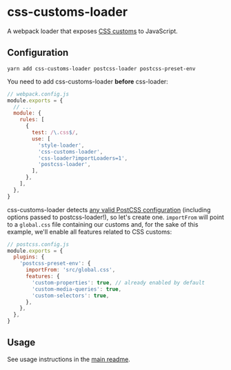 # css-customs-loader

A webpack loader that exposes [CSS customs][customs] to JavaScript.

## Configuration

```
yarn add css-customs-loader postcss-loader postcss-preset-env
```

You need to add css-customs-loader **before** css-loader:

```js
// webpack.config.js
module.exports = {
  // ...
  module: {
    rules: [
      {
        test: /\.css$/,
        use: [
          'style-loader',
          'css-customs-loader',
          'css-loader?importLoaders=1',
          'postcss-loader',
        ],
      },
    ],
  },
}
```

css-customs-loader detects [any valid PostCSS configuration][postcss-config] (including options passed to postcss-loader!), so let's create one. `importFrom` will point to a `global.css` file containing our customs and, for the sake of this example, we'll enable all features related to CSS customs:

```js
// postcss.config.js
module.exports = {
  plugins: {
    'postcss-preset-env': {
      importFrom: 'src/global.css',
      features: {
        'custom-properties': true, // already enabled by default
        'custom-media-queries': true,
        'custom-selectors': true,
      },
    },
  },
}
```

## Usage

See usage instructions in the [main readme][basic-usage].

[customs]: https://github.com/silvenon/css-customs/blob/master/readme.md#css-customs
[postcss-config]: https://github.com/michael-ciniawsky/postcss-load-config
[basic-usage]: https://github.com/silvenon/css-customs/blob/master/readme.md#basic-usage
